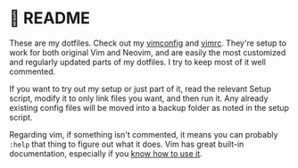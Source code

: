 # 📜 README

These are my dotfiles. Check out my
[vimconfig](https://github.com/auwsmit/dotfiles/blob/master/vimconfig/) and
[vimrc](https://github.com/auwsmit/dotfiles/blob/master/vimconfig/vimrc).
They're setup to work for both original Vim and Neovim, and are easily the most
customized and regularly updated parts of my dotfiles. I try to keep most of it
well commented.

If you want to try out my setup or just part of it, read the relevant Setup
script, modify it to only link files you want, and then run it. Any already
existing config files will be moved into a backup folder as noted in the setup
script.

Regarding vim, if  something isn't commented, it means you can probably `:help`
that thing to figure out what it does. Vim has great built-in documentation,
especially if you [know how to use
it](http://derekwyatt.org/vim/tutorials/novice/#Help).

